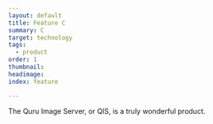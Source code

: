 ```yaml
---
layout: default
title: Feature C
summary: C
target: technology
tags:
  - product
order: 1
thumbnail:
headimage:
index: feature

---
```


The Quru Image Server, or QIS, is a truly wonderful product.
